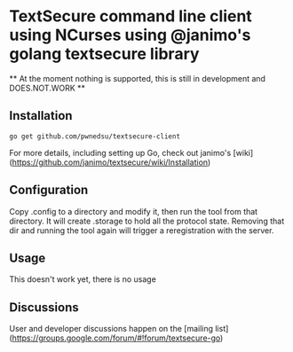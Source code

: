 # TextSecure command line client using NCurses using @janimo's golang textsecure library

** At the moment nothing is supported, this is still in development and DOES.NOT.WORK **

Installation
------------

    go get github.com/pwnedsu/textsecure-client

For more details, including setting up Go, check out janimo's [wiki] (https://github.com/janimo/textsecure/wiki/Installation)

Configuration
-------------

Copy .config to a directory and modify it, then run the tool from that directory.
It will create .storage to hold all the protocol state. Removing that dir and running
the tool again will trigger a reregistration with the server.

Usage
-----

This doesn't work yet, there is no usage

Discussions
-----------

User and developer discussions happen on the [mailing list] (https://groups.google.com/forum/#!forum/textsecure-go)
